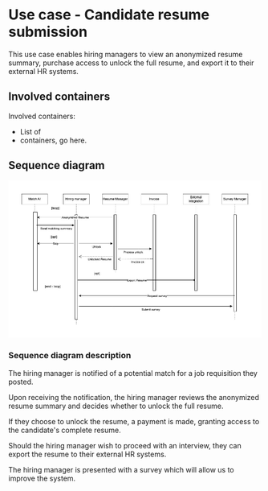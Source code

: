 # Use case - Candidate resume submission

This use case enables hiring managers to view an anonymized resume summary, purchase access to unlock the full resume, and export it to their external HR systems.

## Involved containers
<Container image goes here>

Involved containers:
- List of 
- containers, go here.

## Sequence diagram
![job-match.jpg](images%2Fjob-match.jpg)

### Sequence diagram description

The hiring manager is notified of a potential match for a job requisition they posted.

Upon receiving the notification, the hiring manager reviews the anonymized resume summary and decides whether to unlock the full resume.

If they choose to unlock the resume, a payment is made, granting access to the candidate's complete resume.

Should the hiring manager wish to proceed with an interview, they can export the resume to their external HR systems.

The hiring manager is presented with a survey which will allow us to improve the system.